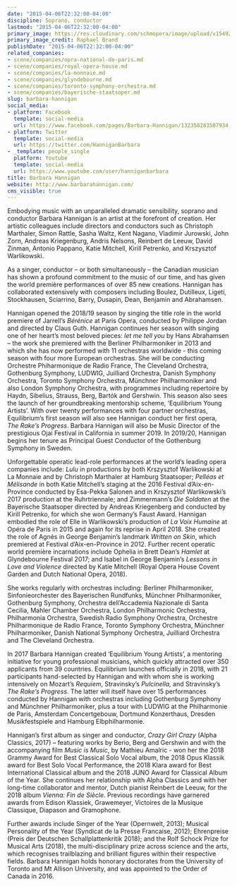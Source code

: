 ```yaml
---
date: "2015-04-06T22:32:00-04:00"
discipline: Soprano, conductor
lastmod: "2015-04-06T22:32:00-04:00"
primary_image: https://res.cloudinary.com/schmopera/image/upload/v1549243920/media/2019/02/BarbaraHanniganRaphaelBrand.jpg
primary_image_credit: Raphael Brand
publishDate: "2015-04-06T22:32:00-04:00"
related_companies:
- scene/companies/opra-national-de-paris.md
- scene/companies/royal-opera-house.md
- scene/companies/la-monnaie.md
- scene/companies/glyndebourne.md
- scene/companies/toronto-symphony-orchestra.md
- scene/companies/bayerische-staatsoper.md
slug: barbara-hannigan
social_media:
- platform: Facebook
  template: social-media
  url: https://www.facebook.com/pages/Barbara-Hannigan/132358283507934
- platform: Twitter
  template: social-media
  url: https://twitter.com/HanniganBarbara
- _template: people_single
  platform: Youtube
  template: social-media
  url: https://www.youtube.com/user/hanniganbarbara
title: Barbara Hannigan
website: http://www.barbarahannigan.com/
cms_visible: true
---
```

Embodying music with an unparalleled dramatic sensibility, soprano and conductor Barbara Hannigan is an artist at the forefront of creation. Her artistic colleagues include directors and conductors such as Christoph Marthaler, Simon Rattle, Sasha Waltz, Kent Nagano, Vladimir Jurowski, John Zorn, Andreas Kriegenburg, Andris Nelsons, Reinbert de Leeuw, David Zinman, Antonio Pappano, Katie Mitchell, Kirill Petrenko, and Krszysztof Warlikowski.

As a singer, conductor – or both simultaneously – the Canadian musician has shown a profound commitment to the music of our time, and has given the world première performances of over 85 new creations. Hannigan has collaborated extensively with composers including Boulez, Dutilleux, Ligeti, Stockhausen, Sciarrino, Barry, Dusapin, Dean, Benjamin and Abrahamsen.

Hannigan opened the 2018/19 season by singing the title role in the world premiere of Jarrell’s _Bérénice_ at Paris Opera, conducted by Philippe Jordan and directed by Claus Guth. Hannigan continues her season with singing one of her heart’s most beloved pieces: _let me tell you_ by Hans Abrahamsen – the work she premiered with the Berliner Philharmoniker in 2013 and which she has now performed with 11 orchestras worldwide - this coming season with four more European orchestras. She will be conducting Orchestre Phiharmonique de Radio France, The Cleveland Orchestra, Gothenburg Symphony, LUDWIG, Juilliard Orchestra, Danish Symphony Orchestra, Toronto Symphony Orchestra, Münchner Philharmoniker and also London Symphony Orchestra, with programmes including repertoire by Haydn, Sibelius, Strauss, Berg, Bartók and Gershwin. This season also sees the launch of her groundbreaking mentorship scheme, ‘Equilibrium Young Artists’. With over twenty performances with four partner orchestras, Equilibrium’s first season will also see Hannigan conduct her first opera, _The Rake’s Progress_. Barbara Hannigan will also be Music Director of the prestigious Ojai Festival in California in summer 2019. In 2019/20, Hannigan begins her tenure as Principal Guest Conductor of the Gothenburg Symphony in Sweden.

Unforgettable operatic lead-role performances at the world’s leading opera companies include: _Lulu_ in productions by both Krszysztof Warlikowski at La Monnaie and by Christoph Marthaler at Hamburg Staatsoper; _Pelléas et Mélisande_ in both Katie Mitchell’s staging at the 2016 Festival d’Aix-en-Province conducted by Esa-Pekka Salonen and in Krszysztof Warlikowski’s 2017 production at the Ruhrtriennale; and Zimmermann’s _Die Soldaten_ at the Bayerische Staatsoper directed by Andreas Kriegenberg and conducted by Kirill Petrenko, for which she won Germany’s Faust Award. Hannigan embodied the role of Elle in Warlikowski’s production of _La Voix Humaine_ at Opéra de Paris in 2015 and again for its reprise in April 2018. She created the role of Agnès in George Benjamin’s landmark _Written on Skin_, which premiered at Festival d’Aix-en-Province in 2012. Further recent operatic world première incarnations include Ophelia in Brett Dean’s _Hamlet_ at Glyndebourne Festival 2017; and Isabel in George Benjamin’s _Lessons in Love and Violence_ directed by Katie Mitchell (Royal Opera House Covent Garden and Dutch National Opera, 2018).

She works regularly with orchestras including: Berliner Philharmoniker, Sinfonieorchester des Bayerischen Rundfunks, Münchner Philharmoniker, Gothenburg Symphony, Orchestra dell’Accademia Nazionale di Santa Cecilia, Mahler Chamber Orchestra, London Philharmonic Orchestra, Philharmonia Orchestra, Swedish Radio Symphony Orchestra, Orchestre Philharmonique de Radio France, Toronto Symphony Orchestra, Münchner Philharmoniker, Danish National Symphony Orchestra, Juilliard Orchestra and The Cleveland Orchestra.

In 2017 Barbara Hannigan created ‘Equilibrium Young Artists’, a mentoring initiative for young professional musicians, which quickly attracted over 350 applicants from 39 countries. Equilibrium launches officially in 2018, with 21 participants hand-selected by Hannigan and with whom she is working intensively on Mozart’s _Requiem_, Stravinsky’s _Pulcinella,_ and Stravinsky’s _The Rake’s Progress_. The latter will itself have over 15 performances conducted by Hannigan with orchestras including Gothenburg Symphony and Münchner Philharmoniker, plus a tour with LUDWIG at the Philharmonie de Paris, Amsterdam Concertgebouw, Dortmund Konzerthaus, Dresden Musikfestspiele and Hamburg Elbphilharmonie.

Hannigan’s first album as singer and conductor, _Crazy Girl Crazy_ (Alpha Classics, 2017) – featuring works by Berio, Berg and Gershwin and with the accompanying film _Music is Music_, by Mathieu Amalric - won her the 2018 Grammy Award for Best Classical Solo Vocal album, the 2018 Opus Klassik award for Best Solo Vocal Performance, the 2018 Klara award for Best International Classical album and the 2018 JUNO Award for Classical Album of the Year. She continues her relationship with Alpha Classics and with her long-time collaborator and mentor, Dutch pianist Reinbert de Leeuw, for the 2018 album _Vienna: Fin de Siècle._ Previous recordings have garnered awards from Edison Klassiek, Grawemeyer, Victoires de la Musique Classique, Diapason and Gramophone.

Further awards include Singer of the Year (Opernwelt, 2013); Musical Personality of the Year (Syndicat de la Presse Francaise, 2012); Ehrenpreise (Preis der Deutschen Schallplattenkritik 2018); and the Rolf Schock Prize for Musical Arts (2018), the multi-disciplinary prize across science and the arts, which recognises trailblazing and brilliant figures within their respective fields. Barbara Hannigan holds honorary doctorates from the University of Toronto and Mt Allison University, and was appointed to the Order of Canada in 2016.